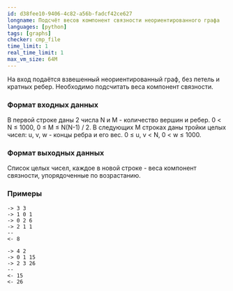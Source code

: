 ```yaml
---
id: d38fee10-9406-4c82-a56b-fadcf42ce627
longname: Подсчёт весов компонент связности неориентированного графа
languages: [python]
tags: [graphs]
checker: cmp_file
time_limit: 1
real_time_limit: 1
max_vm_size: 64M
---
```




На вход подаётся взвешенный неориентированный граф, без петель и кратных ребер.
Необходимо подсчитать веса компонент связности.

### Формат входных данных

В первой строке даны 2 числа N и M - количество вершин и ребер. 0 < N ≤ 1000, 0 ≤ M ≤ N(N-1) / 2.
В следующих M строках даны тройки целых чисел: u, v, w - концы ребра и его вес. 0 ≤ u, v < N, 0 < w ≤ 1000.

### Формат выходных данных

Список целых чисел, каждое в новой строке - веса компонент связности, упорядоченные по возрастанию.

### Примеры

```
-> 3 3
-> 1 0 1
-> 0 2 6
-> 2 1 1
--
<- 8
```

```
-> 4 2
-> 0 1 15
-> 2 3 26
--
<- 15
<- 26
```
